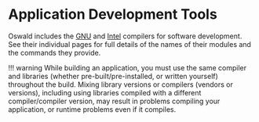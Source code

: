 # Application Development Tools

Oswald includes the [GNU](../software/gnu-compilers.md) and [Intel](../software/intel-compilers.md) compilers for software development. See their individual pages for full details of the names of their modules and the commands they provide.

!!! warning
    While building an application, you must use the same compiler and libraries (whether pre-built/pre-installed, or written yourself) throughout the build. Mixing library versions or compilers (vendors or versions), including using libraries compiled with a different compiler/compiler version, may result in problems compiling your application, or runtime problems even if it compiles.
